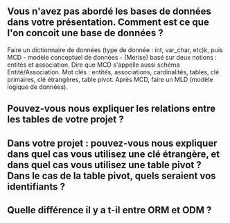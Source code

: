 ## Vous n'avez pas abordé les bases de données dans votre présentation. Comment est ce que l'on concoit une base de données ? 
Faire un dictionnaire de données (type de donnée : int, var_char, etc)k, puis MCD - modèle conceptuel de données - (Merise) basé sur deux notions : entités et association. Dire que MCD s'appelle aussi schéma Entité/Association. Mot clés : entités, associations, cardinalités, tables, clé primaires, clé étrangères, table pivot. Après MCD, faire un MLD (modèle logique de données).

## Pouvez-vous nous expliquer les relations entre les tables de votre projet ?


## Dans votre projet : pouvez-vous nous expliquer dans quel cas vous utilisez une clé étrangère, et dans quel cas vous utilisez une table pivot ? Dans le cas de la table pivot, quels seraient vos identifiants ?

## Quelle différence il y a t-il entre ORM et ODM ?
